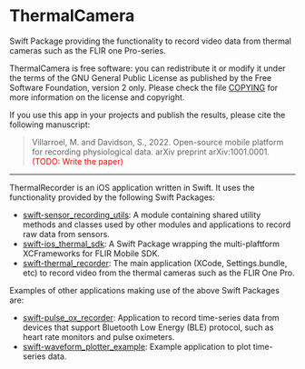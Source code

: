 # ThermalCamera


Swift Package providing the functionality to record video data from thermal 
cameras such as the FLIR one Pro-series.

ThermalCamera is free software: you can redistribute it or modify it under the
terms of the GNU General Public License as published by the Free Software 
Foundation, version 2 only. Please check the file [COPYING](COPYING) for more
information on the license and copyright.

If you use this app in your projects and publish the results, please cite the
following manuscript:

> Villarroel, M. and Davidson, S., 2022. Open-source mobile platform for 
recording physiological data. arXiv preprint arXiv:1001.0001.
<span style="color:red">(TODO: Write the paper)</span>

---

ThermalRecorder is an iOS application written in Swift. It uses the 
functionality provided by the following Swift Packages:

- [swift-sensor_recording_utils](https://github.com/maurovm/swift-sensor_recording_utils):
A module containing shared utility methods and classes used by other modules
and applications to record raw data from sensors. 
- [swift-ios_thermal_sdk](https://github.com/maurovm/swift-ios_thermal_sdk): A
Swift Package wrapping the multi-plaftform XCFrameworks for FLIR Mobile SDK.
- [swift-thermal_recorder](https://github.com/maurovm/swift-thermal_recorder): 
The main application (XCode, Settings.bundle, etc) to record video from the 
thermal cameras such as the FLIR One Pro.

Examples of other applications making use of the above Swift Packages are:

- [swift-pulse_ox_recorder](https://github.com/maurovm/swift-pulse_ox_recorder):
Application to record time-series data from devices that support Bluetooth 
Low Energy (BLE) protocol, such as heart rate monitors and pulse oximeters.
- [swift-waveform_plotter_example](https://github.com/maurovm/swift-waveform_plotter_example):
Example application to plot time-series data.